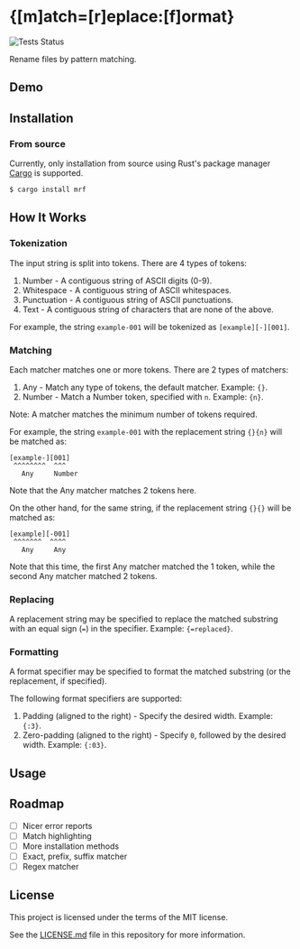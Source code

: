 # {[m]atch=[r]eplace:[f]ormat}

![Tests Status](https://github.com/kerlilow/mrf/workflows/Tests/badge.svg)

Rename files by pattern matching.

## Demo

## Installation

### From source

Currently, only installation from source using Rust's package manager [Cargo](https://github.com/rust-lang/cargo) is supported.

```sh
$ cargo install mrf
```

## How It Works

### Tokenization

The input string is split into tokens. There are 4 types of tokens:
1. Number - A contiguous string of ASCII digits (0-9).
2. Whitespace - A contiguous string of ASCII whitespaces.
3. Punctuation - A contiguous string of ASCII punctuations.
4. Text - A contiguous string of characters that are none of the above.

For example, the string `example-001` will be tokenized as `[example][-][001]`.

### Matching

Each matcher matches one or more tokens. There are 2 types of matchers:
1. Any - Match any type of tokens, the default matcher. Example: `{}`.
2. Number - Match a Number token, specified with `n`. Example: `{n}`.

Note: A matcher matches the minimum number of tokens required.

For example, the string `example-001` with the replacement string `{}{n}` will
be matched as:
```
[example-][001]
 ^^^^^^^^  ^^^
   Any     Number
```

Note that the Any matcher matches 2 tokens here.

On the other hand, for the same string, if the replacement string `{}{}` will be
matched as:
```
[example][-001]
 ^^^^^^^  ^^^^
   Any     Any
```

Note that this time, the first Any matcher matched the 1 token, while the second
Any matcher matched 2 tokens.

### Replacing

A replacement string may be specified to replace the matched substring with an
equal sign (`=`) in the specifier. Example: `{=replaced}`.

### Formatting

A format specifier may be specified to format the matched substring (or the
replacement, if specified).

The following format specifiers are supported:
1. Padding (aligned to the right) - Specify the desired width. Example: `{:3}`.
2. Zero-padding (aligned to the right) - Specify `0`, followed by the desired
width. Example: `{:03}`.

## Usage

## Roadmap

- [ ] Nicer error reports
- [ ] Match highlighting
- [ ] More installation methods
- [ ] Exact, prefix, suffix matcher
- [ ] Regex matcher

## License

This project is licensed under the terms of the MIT license.

See the [LICENSE.md](LICENSE.md) file in this repository for more information.
